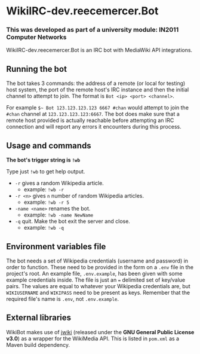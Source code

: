 # WikiIRC-dev.reecemercer.Bot
### This was developed as part of a university module: IN2011 Computer Networks
WikiIRC-dev.reecemercer.Bot is an IRC bot with MediaWiki API integrations.

## Running the bot
The bot takes 3 commands: the address of a remote (or local for testing) host system, the port of the remote host's IRC 
instance and then the initial channel to attempt to join.
The format is `Bot <ip> <port> <channel>`.

For example `$~ Bot 123.123.123.123 6667 #chan` would attempt to join the `#chan` channel at `123.123.123.123:6667`. The 
bot does make sure that a remote host provided is actually reachable before attempting an IRC connection and will report 
any errors it encounters during this process.

## Usage and commands
**The bot's trigger string is `!wb`**

Type just `!wb` to get help output.

* `-r` gives a random Wikipedia article.
  * example: `!wb -r`
* `-r <n>` gives `n` number of random Wikipedia articles.
  * example: `!wb -r 5`
* `-name <name>` renames the bot.
  * example: `!wb -name NewName`
* `-q` quit. Make the bot exit the server and close.
  * example: `!wb -q`
  
## Environment variables file
The bot needs a set of Wikipedia credentials (username and password) in order to function. These need to be 
provided in the form on a `.env` file in the project's root. An example file, `.env.example`, has been given with some 
example credentials inside. The file is just an `=` delimited set of key/value pairs. The values are equal to whatever 
your Wikipedia credentials are, but `WIKIUSERNAME` and `WIKIPASS` need to be present as keys.
Remember that the required file's name is `.env`, not `.env.example`.

## External libraries
WikiBot makes use of [jwiki](https://github.com/fastily/jwiki) (released under the **GNU General Public License v3.0**) as a wrapper for the WikiMedia API. This is listed in 
`pom.xml` as a Maven build dependency.